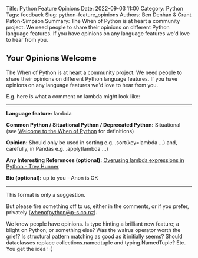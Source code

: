 Title: Python Feature Opinions
Date: 2022-09-03 11:00
Category: Python
Tags: feedback
Slug: python-feature_opinions
Authors: Ben Denhan & Grant Paton-Simpson
Summary: The When of Python is at heart a community project.
         We need people to share their opinions on different Python language features.
         If you have opinions on any language features we'd love to hear from you.

Your Opinions Welcome
---------------------

The When of Python is at heart a community project.
We need people to share their opinions on different Python language features.
If you have opinions on any language features we'd love to hear from you.

E.g. here is what a comment on lambda might look like:

-------------------------------------------

**Language feature:** lambda

**Common Python / Situational Python / Deprecated Python:** Situational (see [Welcome to the When of Python](https://lean-python-org.github.io/blog/welcome-to-when-of-python.html) for definitions)

**Opinion:** Should only be used in sorting e.g. .sort(key=lambda ...) and, carefully, in Pandas e.g. .apply(lambda ...)

**Any Interesting References (optional):** [Overusing lambda expressions in Python - Trey Hunner](https://treyhunner.com/2018/09/stop-writing-lambda-expressions/)

**Bio (optional):** up to you - Anon is OK

-------------------------------------------

This format is only a suggestion.

But please fire something off to us, either in the comments, or if you prefer, privately (whenofpython@p-s.co.nz).

We know people have opinions. Is type hinting a brilliant new feature; a blight on Python; or something else? Was the walrus operator worth the grief? Is structural pattern matching as good as it initially seems? Should dataclasses replace collections.namedtuple and typing.NamedTuple? Etc. You get the idea :-)
